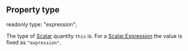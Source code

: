 ## Property type

readonly type: "expression";

The type of [Scalar](reference/v/0.2.1/quantities/Scalar) quantity `this`
is. For a [Scalar.Expression](reference/v/0.2.1/quantities/Scalar.Expression) the value is
fixed as `"expression"`.